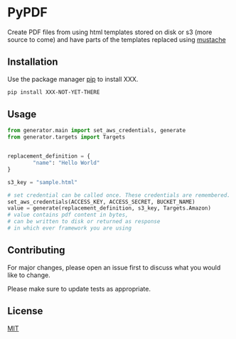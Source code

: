 # PyPDF

Create PDF files from using html templates stored on disk or s3 (more source to come) and have parts of the templates replaced using [mustache](mustache.github.io)

## Installation

Use the package manager [pip](https://pip.pypa.io/en/stable/) to install XXX.

```bash
pip install XXX-NOT-YET-THERE
```

## Usage

```python
from generator.main import set_aws_credentials, generate
from generator.targets import Targets


replacement_definition = {
        "name": "Hello World"
}

s3_key = "sample.html"

# set credential can be called once. These credentials are remembered.
set_aws_credentials(ACCESS_KEY, ACCESS_SECRET, BUCKET_NAME)
value = generate(replacement_definition, s3_key, Targets.Amazon)
# value contains pdf content in bytes,
# can be written to disk or returned as response 
# in which ever framework you are using
```

## Contributing
For major changes, please open an issue first to discuss what you would like to change.

Please make sure to update tests as appropriate.

## License
[MIT](https://choosealicense.com/licenses/mit/)